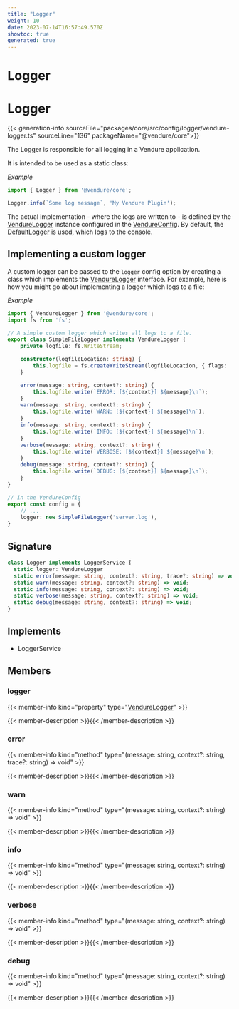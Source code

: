 ```yaml
---
title: "Logger"
weight: 10
date: 2023-07-14T16:57:49.570Z
showtoc: true
generated: true
---
```

<!-- This file was generated from the Vendure source. Do not modify. Instead, re-run the "docs:build" script -->

# Logger
<div class="symbol">


# Logger

{{< generation-info sourceFile="packages/core/src/config/logger/vendure-logger.ts" sourceLine="136" packageName="@vendure/core">}}

The Logger is responsible for all logging in a Vendure application.

It is intended to be used as a static class:

*Example*

```ts
import { Logger } from '@vendure/core';

Logger.info(`Some log message`, 'My Vendure Plugin');
```

The actual implementation - where the logs are written to - is defined by the <a href='/typescript-api/logger/vendure-logger#vendurelogger'>VendureLogger</a>
instance configured in the <a href='/typescript-api/configuration/vendure-config#vendureconfig'>VendureConfig</a>. By default, the <a href='/typescript-api/logger/default-logger#defaultlogger'>DefaultLogger</a> is used, which
logs to the console.

## Implementing a custom logger

A custom logger can be passed to the `logger` config option by creating a class which implements the
<a href='/typescript-api/logger/vendure-logger#vendurelogger'>VendureLogger</a> interface. For example, here is how you might go about implementing a logger which
logs to a file:

*Example*

```ts
import { VendureLogger } from '@vendure/core';
import fs from 'fs';

// A simple custom logger which writes all logs to a file.
export class SimpleFileLogger implements VendureLogger {
    private logfile: fs.WriteStream;

    constructor(logfileLocation: string) {
        this.logfile = fs.createWriteStream(logfileLocation, { flags: 'w' });
    }

    error(message: string, context?: string) {
        this.logfile.write(`ERROR: [${context}] ${message}\n`);
    }
    warn(message: string, context?: string) {
        this.logfile.write(`WARN: [${context}] ${message}\n`);
    }
    info(message: string, context?: string) {
        this.logfile.write(`INFO: [${context}] ${message}\n`);
    }
    verbose(message: string, context?: string) {
        this.logfile.write(`VERBOSE: [${context}] ${message}\n`);
    }
    debug(message: string, context?: string) {
        this.logfile.write(`DEBUG: [${context}] ${message}\n`);
    }
}

// in the VendureConfig
export const config = {
    // ...
    logger: new SimpleFileLogger('server.log'),
}
```

## Signature

```TypeScript
class Logger implements LoggerService {
  static logger: VendureLogger
  static error(message: string, context?: string, trace?: string) => void;
  static warn(message: string, context?: string) => void;
  static info(message: string, context?: string) => void;
  static verbose(message: string, context?: string) => void;
  static debug(message: string, context?: string) => void;
}
```
## Implements

 * LoggerService


## Members

### logger

{{< member-info kind="property" type="<a href='/typescript-api/logger/vendure-logger#vendurelogger'>VendureLogger</a>"  >}}

{{< member-description >}}{{< /member-description >}}

### error

{{< member-info kind="method" type="(message: string, context?: string, trace?: string) => void"  >}}

{{< member-description >}}{{< /member-description >}}

### warn

{{< member-info kind="method" type="(message: string, context?: string) => void"  >}}

{{< member-description >}}{{< /member-description >}}

### info

{{< member-info kind="method" type="(message: string, context?: string) => void"  >}}

{{< member-description >}}{{< /member-description >}}

### verbose

{{< member-info kind="method" type="(message: string, context?: string) => void"  >}}

{{< member-description >}}{{< /member-description >}}

### debug

{{< member-info kind="method" type="(message: string, context?: string) => void"  >}}

{{< member-description >}}{{< /member-description >}}


</div>
